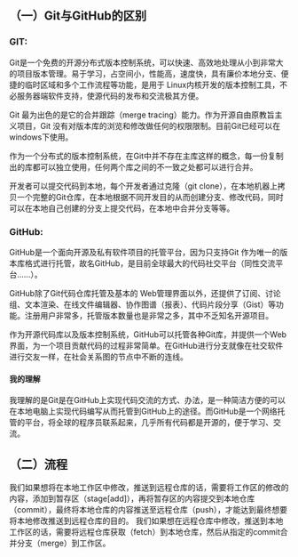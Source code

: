 
## （一）Git与GitHub的区别

### GIT:

Git是一个免费的开源分布式版本控制系统，可以快速、高效地处理从小到非常大的项目版本管理。易于学习，占空间小，性能高，速度快，具有廉价本地分支、便捷的临时区域和多个工作流程等功能，是用于 Linux内核开发的版本控制工具，不必服务器端软件支持，使源代码的发布和交流极其方便。

Git 最为出色的是它的合并跟踪（merge tracing）能力。作为开源自由原教旨主义项目，Git 没有对版本库的浏览和修改做任何的权限限制。目前Git已经可以在windows下使用。

作为一个分布式的版本控制系统，在Git中并不存在主库这样的概念，每一份复制出的库都可以独立使用，任何两个库之间的不一致之处都可以进行合并。

开发者可以提交代码到本地，每个开发者通过克隆（git clone），在本地机器上拷贝一个完整的Git仓库，在本地根据不同开发目的从而创建分支、修改代码，同时可以在本地自己创建的分支上提交代码，在本地中合并分支等等。

### GitHub:

GitHub是一个面向开源及私有软件项目的托管平台，因为只支持Git 作为唯一的版本库格式进行托管，故名GitHub，是目前全球最大的代码社交平台（同性交流平台……）。

GitHub除了Git代码仓库托管及基本的 Web管理界面以外，还提供了订阅、讨论组、文本渲染、在线文件编辑器、协作图谱（报表）、代码片段分享（Gist）等功能。注册用户非常多，托管版本数量也是非常之多，其中不乏知名开源项目。

作为开源代码库以及版本控制系统，GitHub可以托管各种Git库，并提供一个Web界面，为一个项目贡献代码的过程非常简单。在GitHub进行分支就像在社交软件进行交友一样，在社会关系图的节点中不断的连线。

#### 我的理解 
我理解的是Git是在GitHub上实现代码交流的方式、办法，是一种简洁方便的可以在本地电脑上实现代码编写从而托管到GitHub上的途径。而GitHub是一个网络托管的平台，将全球的程序员联系起来，几乎所有代码都是开源的，便于学习、交流。


## （二）流程
我们如果想将在本地工作区中修改，推送到远程仓库的话，需要将工作区的修改的内容，添加到暂存区（stage[add]），再将暂存区的内容提交到本地仓库（commit），最终将本地仓库的内容推送至远程仓库（push），才能达到最终想要将本地修改推送到远程仓库的目的。
我们如果想在远程仓库中修改，推送到本地工作区的话，需要将远程仓库获取（fetch）到本地仓库，然后从指定的commit合并分支（merge）到工作区。




